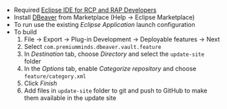 * Required [Eclipse IDE for RCP and RAP Developers](https://www.eclipse.org/downloads/packages/)
 * Install [DBeaver](https://marketplace.eclipse.org/content/dbeaver) from Marketplace (Help → Eclipse Marketplace)
 * To run use the existing _Eclipse Application_ launch configuration
 * To build 
   1. File → Export → Plug-in Development → Deployable features → Next
   1. Select `com.premiumminds.dbeaver.vault.feature`
   1. In _Destination_ tab, choose _Directory_ and select the `update-site` folder
   1. In the _Options_ tab, enable _Categorize repository_ and choose `feature/category.xml`
   1. Click _Finish_
   1. Add files in `update-site` folder to git and push to GitHub to make them available in the update site
